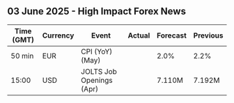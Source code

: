 ## 03 June 2025 - High Impact Forex News

| Time (GMT) | Currency | Event | Actual | Forecast | Previous |
|------|----------|-------|--------|----------|----------|
| 50 min | EUR | CPI (YoY) (May) |  | 2.0% | 2.2% |
| 15:00 | USD | JOLTS Job Openings (Apr) |  | 7.110M | 7.192M |
